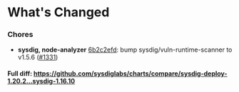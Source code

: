 # What's Changed

### Chores
- **sysdig, node-analyzer** [6b2c2efd](https://github.com/sysdiglabs/charts/commit/6b2c2efd7eccb16ad74df29d75daef664e2df9f7): bump sysdig/vuln-runtime-scanner to v1.5.6 ([#1331](https://github.com/sysdiglabs/charts/issues/1331))
#### Full diff: https://github.com/sysdiglabs/charts/compare/sysdig-deploy-1.20.2...sysdig-1.16.10
